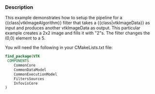 ### Description

This example demonstrates how to setup the pipeline for a {{class|vtkImageAlgorithm}} filter that takes a {{class|vtkImageData}} as input and produces another vtkImageData as output. This particular example creates a 2x2 image and fills it with "2"s. The filter changes the (0,0) element to a 5.

You will need the following in your CMakeLists.txt file:

```cmake
find_package(VTK
 COMPONENTS
    CommonCore
    CommonDataModel
    CommonExecutionModel
    FiltersSources
    InfovisCore
)
```
